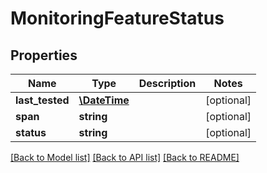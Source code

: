 # MonitoringFeatureStatus

## Properties
Name | Type | Description | Notes
------------ | ------------- | ------------- | -------------
**last_tested** | [**\DateTime**](\DateTime.md) |  | [optional] 
**span** | **string** |  | [optional] 
**status** | **string** |  | [optional] 

[[Back to Model list]](../README.md#documentation-for-models) [[Back to API list]](../README.md#documentation-for-api-endpoints) [[Back to README]](../README.md)


